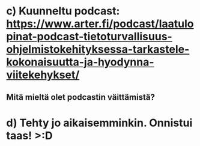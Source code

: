 















# c) Kuunneltu podcast: https://www.arter.fi/podcast/laatulopinat-podcast-tietoturvallisuus-ohjelmistokehityksessa-tarkastele-kokonaisuutta-ja-hyodynna-viitekehykset/
   ## Mitä mieltä olet podcastin väittämistä?



# d) Tehty jo aikaisemminkin. Onnistui taas! >:D
